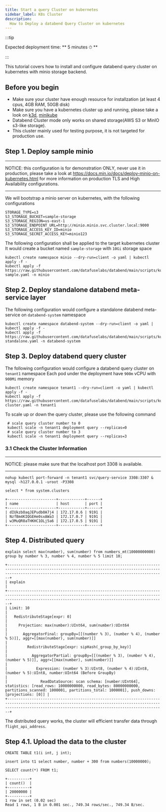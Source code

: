 ```yaml
---
title: Start a query Cluster on kubernetes
sidebar_label: K8s Cluster
description:
  How to Deploy a databend Query Cluster on kubernetes
---
```


:::tip

Expected deployment time: ** 5 minutes ⏱ **

:::

This tutorial covers how to install and configure databend query cluster on kubernetes with minio storage backend.
## Before you begin

* Make sure your cluster have enough resource for installzation (at least 4 cpus, 4GB RAM, 50GB disk)
* Make sure you have a kubernetes cluster up and running, please take a look on [k3d](https://k3d.io/v5.3.0/), [minikube](https://minikube.sigs.k8s.io/docs/start/)
* Databend Cluster mode only works on shared storage(AWS S3 or MinIO s3-like storage).
* This cluster mainly used for testing purpose, it is not targeted for production use.

## Step 1. Deploy sample minio
***
NOTICE: this configuration is for demonstration ONLY, never use it in production, please take a look at
https://docs.min.io/docs/deploy-minio-on-kubernetes.html
for more information on production TLS and High Availability configurations.
***

We will bootstrap a minio server on kubernetes, with the following configurations

```shell title="minio-server-config"
STORAGE_TYPE=s3
S3_STORAGE_BUCKET=sample-storage
S3_STORAGE_REGION=us-east-1
S3_STORAGE_ENDPOINT_URL=http://minio.minio.svc.cluster.local:9000
S3_STORAGE_ACCESS_KEY_ID=minio
S3_STORAGE_SECRET_ACCESS_KEY=minio123
```

The following configuration shall be applied to the target kubernetes cluster
It would create a bucket named `sample-storage` with `10Gi` storage space

```shell title="minio-server-deployment"
kubectl create namespace minio --dry-run=client -o yaml | kubectl apply -f -
kubectl apply -f https://raw.githubusercontent.com/datafuselabs/databend/main/scripts/kubernetes/minio-sample.yaml -n minio
```

## Step 2. Deploy standalone databend meta-service layer

The following configuration would configure a standalone databend meta-service on `databend-system` namespace

```shell title="databend-meta-service-deployment"
kubectl create namespace databend-system --dry-run=client -o yaml | kubectl apply -f -
kubectl apply -f https://raw.githubusercontent.com/datafuselabs/databend/main/scripts/kubernetes/meta-standalone.yaml -n databend-system
```
## Step 3. Deploy databend query cluster

The following configuration would configure a databend query cluster on `tenant1` namespace
Each pod under the deployment have `900m` vCPU with `900Mi` memory
```shell title="databend-query-service-deployment"
kubectl create namespace tenant1 --dry-run=client -o yaml | kubectl apply -f -
kubectl apply -f https://raw.githubusercontent.com/datafuselabs/databend/main/scripts/kubernetes/query-cluster.yaml -n tenant1
```

To scale up or down the query cluster, please use the following command
```shell
 # scale query cluster number to 0
 kubectl scale -n tenant1 deployment query --replicas=0
 # scale query cluster number to 3
 kubectl scale -n tenant1 deployment query --replicas=3
 ```

### 3.1 Check the Cluster Information
***
NOTICE: please make sure that the localhost port 3308 is available.
***
```shell
nohup kubectl port-forward -n tenant1 svc/query-service 3308:3307 &
mysql -h127.0.0.1 -uroot -P3308
```

```shell title='mysql>'
select * from system.clusters
```

```text
+----------------------+------------+------+
| name                 | host       | port |
+----------------------+------------+------+
| dIUkzbOaqJEPudb0A7j4 | 172.17.0.6 | 9191 |
| NzfBm4KIQGEHe0sxAWa3 | 172.17.0.7 | 9191 |
| w3MuQR8aTHKHC1OLj5a6 | 172.17.0.5 | 9191 |
+----------------------+------------+------+
```

## Step 4. Distributed query

```shell title='mysql>'
explain select max(number), sum(number) from numbers_mt(10000000000) group by number % 3, number % 4, number % 5 limit 10;
```

```shell
+-------------------------------------------------------------------------------------------------------------------------------------------------------------------------------------------------------------------+
| explain                                                                                                                                                                                                           |
+-------------------------------------------------------------------------------------------------------------------------------------------------------------------------------------------------------------------+
| Limit: 10                                                                                                                                                                                                         |
|   RedistributeStage[expr: 0]                                                                                                                                                                                      |
|     Projection: max(number):UInt64, sum(number):UInt64                                                                                                                                                            |
|       AggregatorFinal: groupBy=[[(number % 3), (number % 4), (number % 5)]], aggr=[[max(number), sum(number)]]                                                                                                    |
|         RedistributeStage[expr: sipHash(_group_by_key)]                                                                                                                                                           |
|           AggregatorPartial: groupBy=[[(number % 3), (number % 4), (number % 5)]], aggr=[[max(number), sum(number)]]                                                                                              |
|             Expression: (number % 3):UInt8, (number % 4):UInt8, (number % 5):UInt8, number:UInt64 (Before GroupBy)                                                                                                |
|               ReadDataSource: scan schema: [number:UInt64], statistics: [read_rows: 10000000000, read_bytes: 80000000000, partitions_scanned: 1000001, partitions_total: 1000001], push_downs: [projections: [0]] |
+-------------------------------------------------------------------------------------------------------------------------------------------------------------------------------------------------------------------+
```

The distributed query works, the cluster will efficient transfer data through `flight_api_address`.

## Step 4.1. Upload the data to the cluster
```shell title='mysql>'
CREATE TABLE t1(i int, j int);
```

```shell title='mysql>'
insert into t1 select number, number + 300 from numbers(10000000);
```
```shell title='mysql>'
SELECT count(*) FROM t1;
```
```shell
+----------+
| count()  |
+----------+
| 20000000 |
+----------+
1 row in set (0.02 sec)
Read 1 rows, 1 B in 0.001 sec., 749.34 rows/sec., 749.34 B/sec.
```